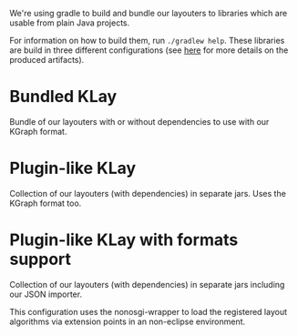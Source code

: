 We're using gradle to build and bundle our layouters to libraries which are usable from plain Java projects.

For information on how to build them, run ```./gradlew help```.
These libraries are build in three different configurations (see [here](deploy/README.md) for more details on the produced artifacts).

# Bundled KLay

Bundle of our layouters with or without dependencies to use with our KGraph format.

# Plugin-like KLay

Collection of our layouters (with dependencies) in separate jars. Uses the KGraph format too.

# Plugin-like KLay with formats support

Collection of our layouters (with dependencies) in separate jars including our JSON importer.

This configuration uses the nonosgi-wrapper to load the registered layout algorithms via extension points in an non-eclipse environment.
